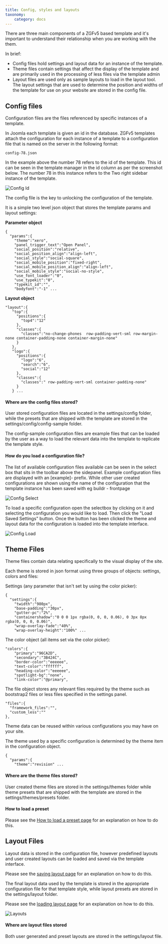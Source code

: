 ```yaml
---
title: Config, styles and layouts
taxonomy:
    category: docs
---
```


There are three main components of a ZGFv5 based template and it's important to understand their relationship when you are working with the them.

In brief:

- Config files hold settings and layout data for an instance of the template.
- Theme files contain settings that affect the display of the template and are primarily used in the processing of less files via the template admin
- Layout files are used only as sample layouts to load in the layout tool. The layout settings that are used to determine the position and widths of the template for use on your website are stored in the config file.

## Config files

Configuration files are the files referenced by specific instances of a template.

In Joomla each template is given an id in the database. ZGFv5 templates attach the configuration for each instance of a template to a configuration file that is named on the server in the following format:

	config-78.json

In the example above the number 78 refers to the id of the template. This id can be seen in the template manager in the id column as per the screenshot below. The number 78 in this instance refers to the Two right sidebar instance of the template.

![Config Id](config-id.png)

The config file is the key to unlocking the configuration of the template. 

It is a simple two level json object that stores the template params and layout settings:

**Parameter object**

	{
	  "params":{
	    "theme":"xero",
	    "panel_trigger_text":"Open Panel",
	    "social_position":"relative",
	    "social_position_align":"align-left",
	    "social_style":"social-square",
	    "social_mobile_position":"fixed-right",
	    "social_mobile_position_align":"align-left",
	    "social_mobile_style":"social-no-style",
	    "use_font_loader":"0",
	    "use_typekit":"0",
	    "typekit_id":"",
	    "bodyfont":"-1" ...


**Layout object**

	"layout":{
	   "top":{
	     "positions":{
	       "top4":"12"
	     },
	     "classes":{
	       "classes":"no-change-phones  row-padding-vert-sml row-margin-none container-padding-none container-margin-none"
	     }
	   },
	   "logo":{
	     "positions":{
	       "logo":"6",
	       "search":"6",
	       "social":"12"
	     },
	     "classes":{
	       "classes":" row-padding-vert-sml container-padding-none"
	     }
	   } ...
	

#### Where are the config files stored?

User stored configuration files are located in the settings/config folder, while the presets that are shipped with the template are stored in the settings/config/config-sample folder.

The config-sample configuration files are example files that can be loaded by the user as a way to load the relevant data into the template to replicate the template style.

#### How do you load a configuration file?

The list of available configuration files available can be seen in the select box that sits in the toolbar above the sidepanel. Example configuration files are displayed with an [example]- prefix. While other user created configurations are shown using the name of the configuration that the template instance has been saved with eg buildr - frontpage

![Config Select](config-select.png)

To load a specific configuration open the selectbox by clicking on it and selecting the configuration you would like to load. Then click the "Load Saved Settings" button. Once the button has been clicked the theme and layout data for the configuration is loaded into the template interface. 

![Config Load](load-config.gif)

## Theme Files

Theme files contain data relating specifically to the visual display of the site. 

Each theme is stored in json format using three groups of objects: settings, colors and files:

Settings (any parameter that isn't set by using the color picker): 

	{
	  "settings":{
	    "twidth":"980px",
	    "base-padding":"30px",
	    "gutter-pc":"2%",
	    "containershadow":"0 0 0 1px rgba(0, 0, 0, 0.06), 0 3px 8px rgba(0, 0, 0, 0.06)",
	    "wrap-overlay-fade":"40%",
	    "wrap-overlay-height":"100%" ...

The color object (all items set via the color picker):

	"colors":{
	    "primary":"96CA2D",
	    "secondary":"3B424C",
	    "border-color":"eeeeee",
	    "text-color":"ffffff",
	    "heading-color":"eeeeee",
	    "spotlight-bg":"none",
	    "link-color":"@primary",

The file object stores any relevant files required by the theme such as bootstrap2 files or less files specified in the settings panel.

	"files":{
	  "framework_files":"",
	  "custom_less":""
	},
	
Theme data can be reused within various configurations you may have on your site.

The theme used by a specific configuration is determined by the theme item in the configuration object.

	{
	  "params":{
	    "theme":"revision" ...


#### Where are the theme files stored?

User created theme files are stored in the settings/themes folder while theme presets that are shipped with the template are stored in the settings/themes/presets folder.

#### How to load a preset

Please see the <a href="../style/loading-presets">How to load a preset page</a> for an explanation on how to do this.
	
## Layout Files

Layout data is stored in the configuration file, however predefined layouts and user created layouts can be loaded and saved via the template interface. 

Please see the <a href="../layout/loading-layouts#saving-layouts">saving layout page</a> for an explanation on how to do this.

The final layout data used by the template is stored in the appropriate configuration file for that template style, while layout presets are stored in the settings/layout folder.

Please see the <a href="../layout/loading-layouts">loading layout page</a> for an explanation on how to do this.

![Layouts](layouts.png)

#### Where are layout files stored

Both user generated and preset layouts are stored in the settings/layout file.
